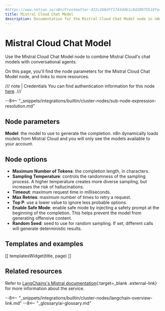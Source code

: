 ```yaml
---
#https://www.notion.so/n8n/Frontmatter-432c2b8dff1f43d4b1c8d20075510fe4
title: Mistral Cloud Chat Model
description: Documentation for the Mistral Cloud Chat Model node in n8n, a workflow automation platform. Includes details of operations and configuration, and links to examples and credentials information.
---
```


# Mistral Cloud Chat Model

Use the Mistral Cloud Chat Model node to combine Mistral Cloud's chat models with conversational agents.

On this page, you'll find the node parameters for the Mistral Cloud Chat Model node, and links to more resources.

/// note | Credentials
You can find authentication information for this node [here](/integrations/builtin/credentials/mistral/).
///

--8<-- "_snippets/integrations/builtin/cluster-nodes/sub-node-expression-resolution.md"

## Node parameters

**Model**: the model to use to generate the completion. n8n dynamically loads models from Mistral Cloud and you will only see the models available to your account.

## Node options

* **Maximum Number of Tokens**: the completion length, in characters.
* **Sampling Temperature**: controls the randomness of the sampling process. A higher temperature creates more diverse sampling, but increases the risk of hallucinations.
* **Timeout**: maximum request time in milliseconds.
* **Max Retries**: maximum number of times to retry a request.
* **Top P**: use a lower value to ignore less probable options. 
* **Enable Safe Mode**: enable safe mode by injecting a safety prompt at the beginning of the completion. This helps prevent the model from generating offensive content.
* **Random Seed**: seed to use for random sampling. If set, different calls will generate deterministic results.

## Templates and examples

<!-- see https://www.notion.so/n8n/Pull-in-templates-for-the-integrations-pages-37c716837b804d30a33b47475f6e3780 -->
[[ templatesWidget(title, page) ]]

## Related resources

Refer to [LangChains's Mistral documentation](https://js.langchain.com/docs/integrations/chat/mistral){:target=_blank .external-link} for more information about the service.

--8<-- "_snippets/integrations/builtin/cluster-nodes/langchain-overview-link.md"
--8<-- "_glossary/ai-glossary.md"
